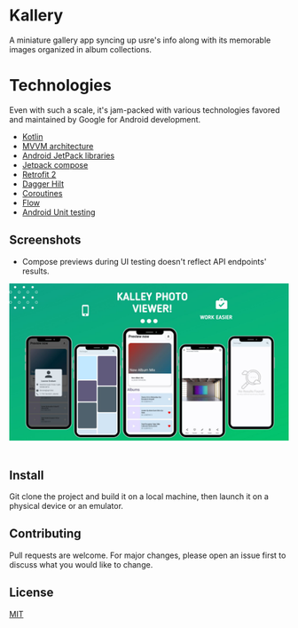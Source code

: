 # Kallery
A miniature gallery app syncing up usre's info along with its memorable images organized in album collections.

# Technologies
Even with such a scale, it's jam-packed with various technologies favored and maintained by Google for Android development.
- [Kotlin]()
- [MVVM architecture]()
- [Android JetPack libraries]()
- [Jetpack compose]()
- [Retrofit 2]()
- [Dagger Hilt]()
- [Coroutines]()
- [Flow]()
- [Android Unit testing]()

## Screenshots
- Compose previews during UI testing doesn't reflect API endpoints' results.
<span>
    <img src="./media/kalley.jpg"> &nbsp; 
</span>

## Install
Git clone the project and build it on a local machine, then launch it on a physical device or an emulator.

## Contributing
Pull requests are welcome. For major changes, please open an issue first
to discuss what you would like to change.

## License
[MIT](./LICENSE)
